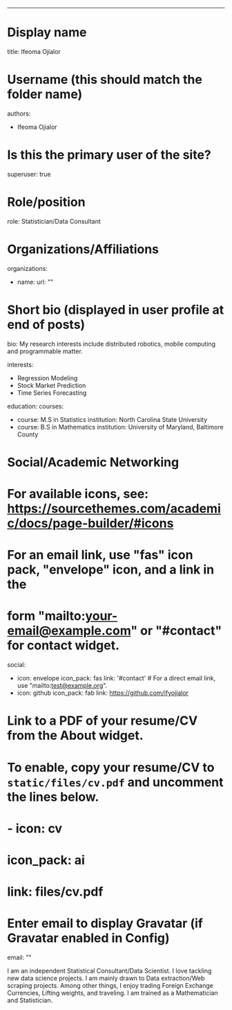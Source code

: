 ---
# Display name
title: Ifeoma Ojialor

# Username (this should match the folder name)
authors:
- Ifeoma Ojialor

# Is this the primary user of the site?
superuser: true

# Role/position
role: Statistician/Data Consultant

# Organizations/Affiliations
organizations:
- name: 
  url: ""

# Short bio (displayed in user profile at end of posts)
bio: My research interests include distributed robotics, mobile computing and programmable matter.

interests:
- Regression Modeling
- Stock Market Prediction
- Time Series Forecasting

education:
  courses:
  - course: M.S in Statistics
    institution: North Carolina State University
  - course: B.S in Mathematics
    institution: University of Maryland, Baltimore County
   

# Social/Academic Networking
# For available icons, see: https://sourcethemes.com/academic/docs/page-builder/#icons
#   For an email link, use "fas" icon pack, "envelope" icon, and a link in the
#   form "mailto:your-email@example.com" or "#contact" for contact widget.
social:
- icon: envelope
  icon_pack: fas
  link: '#contact'  # For a direct email link, use "mailto:test@example.org".
- icon: github
  icon_pack: fab
  link: https://github.com/ifyojialor
# Link to a PDF of your resume/CV from the About widget.
# To enable, copy your resume/CV to `static/files/cv.pdf` and uncomment the lines below.
# - icon: cv
#   icon_pack: ai
#   link: files/cv.pdf

# Enter email to display Gravatar (if Gravatar enabled in Config)
email: ""



I am an independent Statistical Consultant/Data Scientist. I love tackling new data science projects. I am mainly drawn to Data extraction/Web scraping projects. Among other things, I enjoy trading Foreign Exchange Currencies, Lifting weights, and traveling. I am trained as a Mathematician and Statistician.
